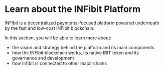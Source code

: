 # Learn about the INFibit Platform

INFibit is a decentralized payments-focused platform powered underneath by the fast and low-cost INFibit blockchain.

In this section, you will be able to learn more about:

* the vision and strategy behind the platform and its main components
* how the INFibit blockchain works, its native IBIT token and its governance and development
* how Infibit is connected to other major chains
